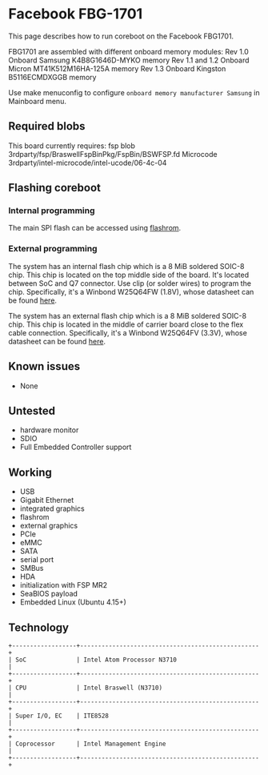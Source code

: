 # Facebook FBG-1701

This page describes how to run coreboot on the Facebook FBG1701.

FBG1701 are assembled with different onboard memory modules:
	Rev 1.0	Onboard Samsung K4B8G1646D-MYKO memory
	Rev 1.1 and 1.2	Onboard Micron MT41K512M16HA-125A memory
	Rev 1.3	Onboard Kingston B5116ECMDXGGB memory

Use make menuconfig to configure `onboard memory manufacturer Samsung` in
Mainboard menu.

## Required blobs

This board currently requires:
fsp blob	3rdparty/fsp/BraswellFspBinPkg/FspBin/BSWFSP.fd
Microcode	3rdparty/intel-microcode/intel-ucode/06-4c-04

## Flashing coreboot

### Internal programming

The main SPI flash can be accessed using [flashrom].

### External programming

The system has an internal flash chip which is a 8 MiB soldered SOIC-8 chip.
This chip is located on the top middle side of the board. It's located
between SoC and Q7 connector. Use clip (or solder wires) to program
the chip.
Specifically, it's a Winbond W25Q64FW (1.8V), whose datasheet can be found
[here][W25Q64FW].

The system has an external flash chip which is a 8 MiB soldered SOIC-8 chip.
This chip is located in the middle of carrier board close to the flex cable
connection.
Specifically, it's a Winbond W25Q64FV (3.3V), whose datasheet can be found
[here][W25Q64FV].

## Known issues

- None

## Untested

- hardware monitor
- SDIO
- Full Embedded Controller support

## Working

- USB
- Gigabit Ethernet
- integrated graphics
- flashrom
- external graphics
- PCIe
- eMMC
- SATA
- serial port
- SMBus
- HDA
- initialization with FSP MR2
- SeaBIOS payload
- Embedded Linux (Ubuntu 4.15+)

## Technology

```eval_rst
+------------------+--------------------------------------------------+
| SoC              | Intel Atom Processor N3710                       |
+------------------+--------------------------------------------------+
| CPU              | Intel Braswell (N3710)                           |
+------------------+--------------------------------------------------+
| Super I/O, EC    | ITE8528                                          |
+------------------+--------------------------------------------------+
| Coprocessor      | Intel Management Engine                          |
+------------------+--------------------------------------------------+
```

[W25Q64FW]: https://www.winbond.com/resource-files/w25q64fw%20revn%2005182017%20sfdp.pdf
[W25Q64FV]: https://www.winbond.com/resource-files/w25q64fv%20revs%2007182017.pdf
[flashrom]: https://flashrom.org/Flashrom
